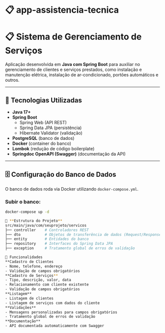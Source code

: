 # 📋 app-assistencia-tecnica
# 📋 Sistema de Gerenciamento de Serviços

Aplicação desenvolvida em **Java com Spring Boot** para auxiliar no gerenciamento de clientes e serviços prestados, como instalação e manutenção elétrica, instalação de ar-condicionado, portões automáticos e outros.

---

## 🚀 Tecnologias Utilizadas

- **Java 17+**
- **Spring Boot**
  - Spring Web (API REST)
  - Spring Data JPA (persistência)
  - Hibernate Validator (validação)
- **PostgreSQL** (banco de dados)
- **Docker** (container do banco)
- **Lombok** (redução de código boilerplate)
- **Springdoc OpenAPI (Swagger)** (documentação da API)

---

## 🗄️ Configuração do Banco de Dados

O banco de dados roda via Docker utilizando `docker-compose.yml`.

### Subir o banco:
```bash
docker-compose up -d

📂 **Estrutura do Projeto**
src/main/java/com/seuprojeto/servicos
├── controller    # Controladores REST
├── dto           # Objetos de transferência de dados (Request/Response)
├── entity        # Entidades do banco
├── repository    # Interfaces do Spring Data JPA
├── exception     # Tratamento global de erros de validação

📌 Funcionalidades
**Cadastro de Clientes
- Nome, telefone, endereço
- Validação de campos obrigatórios
**Cadastro de Serviços**
- Tipo, descrição, valor, data
- Relacionamento com cliente existente
- Validação de campos obrigatórios
**Listagem**
- Listagem de clientes
- Listagem de serviços com dados do cliente
**Validações**
- Mensagens personalizadas para campos obrigatórios
- Tratamento global de erros de validação
**Documentação**
- API documentada automaticamente com Swagger
